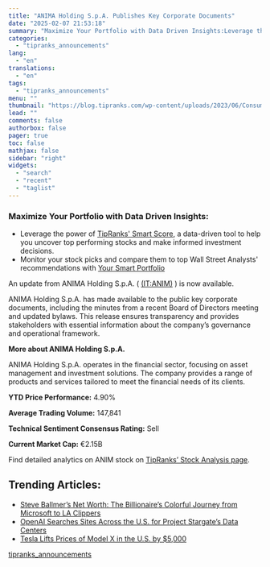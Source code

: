 ```yaml
---
title: "ANIMA Holding S.p.A. Publishes Key Corporate Documents"
date: "2025-02-07 21:53:18"
summary: "Maximize Your Portfolio with Data Driven Insights:Leverage the power of TipRanks' Smart Score, a data-driven tool to help you uncover top performing stocks and make informed investment decisions. Monitor your stock picks and compare them to top Wall Street Analysts' recommendations with Your Smart PortfolioAn update from ANIMA Holding S.p.A...."
categories:
  - "tipranks_announcements"
lang:
  - "en"
translations:
  - "en"
tags:
  - "tipranks_announcements"
menu: ""
thumbnail: "https://blog.tipranks.com/wp-content/uploads/2023/06/Consumer-Defensive-3-750x406.jpg"
lead: ""
comments: false
authorbox: false
pager: true
toc: false
mathjax: false
sidebar: "right"
widgets:
  - "search"
  - "recent"
  - "taglist"
---
```


### Maximize Your Portfolio with Data Driven Insights:

* Leverage the power of [TipRanks' Smart Score](https://www.tipranks.com/screener/top-smart-score-stocks), a data-driven tool to help you uncover top performing stocks and make informed investment decisions.
* Monitor your stock picks and compare them to top Wall Street Analysts' recommendations with  [Your Smart Portfolio](https://www.tipranks.com/smart-portfolio/holdings)

An update from ANIMA Holding S.p.A. ( [(IT:ANIM)](https://www.tipranks.com/stocks/it:anim) ) is now available.

ANIMA Holding S.p.A. has made available to the public key corporate documents, including the minutes from a recent Board of Directors meeting and updated bylaws. This release ensures transparency and provides stakeholders with essential information about the company’s governance and operational framework.

**More about ANIMA Holding S.p.A.**

ANIMA Holding S.p.A. operates in the financial sector, focusing on asset management and investment solutions. The company provides a range of products and services tailored to meet the financial needs of its clients.

**YTD Price Performance:** 4.90%

**Average Trading Volume:** 147,841

**Technical Sentiment Consensus Rating:** Sell

**Current Market Cap:** €2.15B

Find detailed analytics on ANIM stock on [TipRanks’ Stock Analysis page](https://www.tipranks.com/stocks/it:anim/stock-analysis).

Trending Articles:
------------------

* [Steve Ballmer’s Net Worth: The Billionaire’s Colorful Journey from Microsoft to LA Clippers](https://www.tipranks.com/news/steve-ballmers-net-worth-the-billionaires-colorful-journey-from-microsoft-to-la-clippers)
* [OpenAI Searches Sites Across the U.S. for Project Stargate’s Data Centers](https://www.tipranks.com/news/openai-searches-sites-across-the-u-s-for-project-stargates-data-centers)
* [Tesla Lifts Prices of Model X in the U.S. by $5,000](https://www.tipranks.com/news/tesla-lifts-prices-of-model-x-in-the-u-s-by-5000)

[tipranks_announcements](https://www.tipranks.com/news/company-announcements/anima-holding-s-p-a-publishes-key-corporate-documents)
